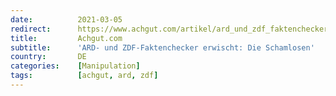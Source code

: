 ```yaml
---
date:          2021-03-05
redirect:      https://www.achgut.com/artikel/ard_und_zdf_faktenchecker_erwischt_die_schamlosen
title:         Achgut.com
subtitle:      'ARD- und ZDF-Faktenchecker erwischt: Die Schamlosen'
country:       DE
categories:    [Manipulation]
tags:          [achgut, ard, zdf]
---
```

